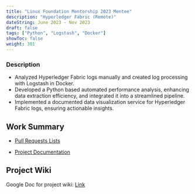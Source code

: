 ```yaml
---
title: "Linux Foundation Mentorship 2023 Mentee"
description: "Hyperledger Fabric (Remote)"
dateString: June 2023 - Nov 2023
draft: false
tags: ["Python", "Logstash", "Docker"]
showToc: false
weight: 301
--- 
```


### Description

- Analyzed Hyperledger Fabric logs manually and created log processing with Logstash in Docker.
- Developed a Python based automated performance analysis, enhancing data extraction efficiency, and integrated it into a streamlined pipeline.
- Implemented a documented data visualization service for Hyperledger Fabric logs, ensuring actionable insights.

## Work Summary

- [Pull Requests Lists](https://wiki.hyperledger.org/display/INTERN/Deliverables+and+Learnings+-+One-stop-shop+Hyperledger+Fabric+performance+analysis+with+Hyperledger+Caliper)

- [Project Documentation](https://docs.google.com/document/d/1cSDBYRtlwsz9nWP8a1eNXipqXQPfnYpdPr4UkrmhKTA/edit?usp=sharing)

## Project Wiki

Google Doc for project wiki: [Link](https://wiki.hyperledger.org/display/INTERN/One-stop-shop+Hyperledger+Fabric+performance+analysis+with+Hyperledger+Caliper)